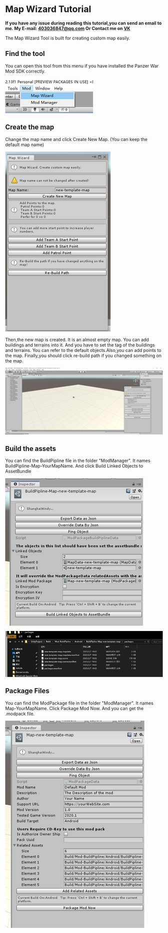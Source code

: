 # Map Wizard Tutorial

**If you have any issue during reading this tutorial,you can send an email to me. My E-mail: 403036847@qq.com Or Contact me on [VK](https://vk.com/doreamonsky)**

The Map Wizard Tool is built for creating custom map easily.

## Find the tool

You can open this tool from this menu if you have installed the Panzer War Mod SDK correctly.

![MapWizardMenu](MapWizardMenu.jpg)

## Create the map

Change the map name and click Create New Map. (You can keep the default map name)

![MapWizardWindow](MapWizardWindow.jpg)

Then,the new map is created. It is an almost empty map. You can add buildings and terrains into it. And you have to set the tag of the buildings and terrains. You can refer to the default objects.Also,you can add points to the map. Finally,you should click re-build path if you changed something on the map.

![MapWizardCreated](MapWizardCreated.jpg)

## Build the assets

You can find the BuildPipline file in the folder "ModManager". It names BuildPipline-Map-YourMapName. And click Build Linked Objects to AssetBundle

![MapWizardBuildPipline](MapWizardBuildPipline.jpg)

![MapWizardFiles](MapWizardFiles.jpg)

## Package Files

You can find the ModPackage file in the folder "ModManager". It names Map-YourMapName. Click Package Mod Now. And you can get the .modpack file.

![MapWizardPackage](MapWizardPackage.jpg)
